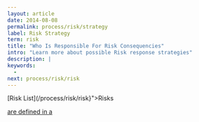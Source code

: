 ```yaml
---
layout: article
date: 2014-08-08
permalink: process/risk/strategy
label: Risk Strategy
term: risk
title: "Who Is Responsible For Risk Consequencies"
intro: "Learn more about possible Risk response strategies"
description: |
keywords:
  - 
next: process/risk/risk
---
```


[Risk List](/process/risk/risk}">Risks

<a href="${url:process/risk/risklist)     during the [Inception Phase](/process/time/inception)     and are presented to you prior to the [LCO Milestone](/process/time/lco).     You have to choose a strategy for each Risk that appears on the list."/>

are defined in a
